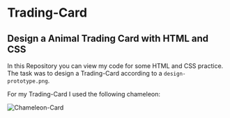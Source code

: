 # Trading-Card
## Design a Animal Trading Card with HTML and CSS
In this Repository you can view my code for some HTML and CSS practice.
The task was to design a Trading-Card according to a `design-prototype.png`.  

For my Trading-Card I used the following chameleon:

![Chameleon-Card](https://github.com/fschaube/Trading-Card/blob/master/img/chameleon-card.png)
